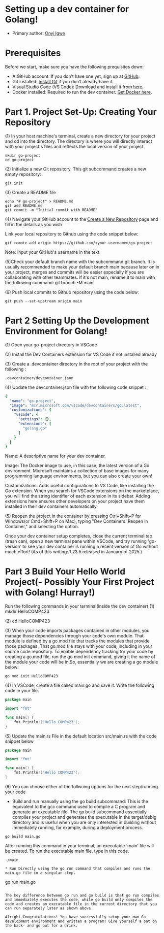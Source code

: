 # Setting up a dev container for Golang!

* Primary author: [Onyi Igwe](https://github.com/igtricia)

# Prerequisites
Before we start, make sure you have the following prequisites down:

* A GitHub account: If you don’t have one yet, sign up at [GitHub](https://github.com/).
* Git installed: [Install Git](https://git-scm.com/book/en/v2/Getting-Started-Installing-Git) if you don’t already have it.
* Visual Studio Code (VS Code): Download and install it from [here](https://code.visualstudio.com/).
* Docker installed: Required to run the dev container. [Get Docker here](https://www.docker.com/products/docker-desktop).

# Part 1. Project Set-Up: Creating Your Repository

(1) In your host machine's terminal, create a new directory for your project and cd into the directory. The directory is where you will directly interact with your project's files and reflects the local version of your project.
``` 
mkdir go-project
cd go-project
```
(2) Initialize a new Git repository. This git subcommand creates a new empty repository:

``` 
git init
```

(3) Create a README file
```
echo "# go-project" > README.md
git add README.md
git commit -m "Initial commit with README"
```

(4) Navigate your GitHub account to the [Create a New Repository](https://github.com/new) page and fill in the details as you wish

Link your local repository to Github using the code snippet below:
```
git remote add origin https://github.com/<your-username>/go-project
```
Note: Input your GitHub's username in the <your-username> text.

(5)Check your default branch name with the subcommand git branch. It is usually recommended to make your default branch main because later on in your project, merges and commits will be easier especially if you are collaborating with other teammates. If it's not main, rename it to main with the following command: git branch -M main

(6) Push local commits to Github repository using the code below:
```
git push --set-upstream origin main
```
# Part 2 Setting Up the Development Environment for Golang!

(1) Open your go-project directory in VSCode

(2) Install the Dev Containers extension for VS Code if not installed already

(3) Create a .devcontainer directory in the root of your project with the following :

```
.devcontainer/devcontainer.json
```
(4) Update the devcontainer.json file with the following code snippet :
```yaml
{
  "name": "go-project",
  "image": "mcr.microsoft.com/vscode/devcontainers/go:latest",
  "customizations": {
    "vscode": {
      "settings": {},
      "extensions": [
        "golang.go"
      ]
    }
  }
}
```

<p> Name: A descriptive name for your dev container. </p>
<p> Image: The Docker image to use, in this case, the latest version of a Go environment. Microsoft maintains a collection of base images for many programming language environments, but you can also create your own! </p>
<p> Customizations: Adds useful configurations to VS Code, like installing the Go extension. When you search for VSCode extensions on the marketplace, you will find the string identifier of each extension in its sidebar. Adding extensions here ensures other developers on your project have them installed in their dev containers automatically. </p>

(5) Reopen the project in the container by pressing Ctrl+Shift+P for Windows(or Cmd+Shift+P on Mac), typing "Dev Containers: Reopen in Container," and selecting the option.

Once your dev container setup completes, close the current terminal tab (trash can), open a new terminal pane within VSCode, and try running 'go-version' to see your dev container is running a recent version of Go without much effort! (As of this writing: 1.23.5 released in January of 2025.)

# Part 3 Build Your Hello World Project(- Possibly Your First Project with Golang! Hurray!)
Run the following commands in your terminal(inside the dev container)
(1) mkdir HelloCOMP423

(2) cd HelloCOMP423

(3) When your code imports packages contained in other modules, you manage those dependencies through your code's own module. That module is defined by a go.mod file that tracks the modules that provide those packages. That go.mod file stays with your code, including in your source code repository. To enable dependency tracking for your code by creating a go.mod file, run the go mod init command, giving it the name of the module your code will be in.So, essentially we are creating a go module below:
```
go mod init HelloCOMP423

```
(4) In VSCode, create a file called main.go and save it. Write the following code in your file. 
```go
package main

import "fmt"

func main() {
    fmt.Println!("Hello COMP423");
}
```
(5) Update the main.rs File in the default location src/main.rs with the code snippet below
```go
package main

import "fmt"

func main() {
    fmt.Println!("Hello COMP423");
}
```
(6) You can choose either of the follwoing options for the next step/running your code

* Build and run manually using the go build subcommand: This is the equivalent to the gcc command used to compile a C program and generate an executable file. The go build subcommand essentially compiles your project and generates the executable in the target/debig directory and is useful when you are only interested in building without immediately running, for example, during a deployment process.

```
go build main.go
```
After running this command in your terminal, an executable 'main' file will be created. To run the executable main file, type in this code.
```
./main

* Run Directly using the go run command that compiles and runs the main.go file in a singular step.

```
go run main.go
```

The key difference between go run and go build is that go run compiles and immediately executes the code, while go build only compiles the code and creates an executable file in the current directory that you can run separately later as shown above.

Alright-Congratulations! You have successfully setup your own Go development environment and written a program! Give yourself a pat on the back- and go out for a drink. 
